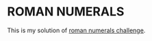 # ROMAN NUMERALS

This is my solution of [roman numerals challenge](https://www.codeeval.com/open_challenges/106/).
